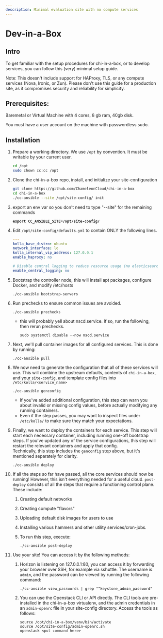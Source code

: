 ```yaml
---
description: Minimal evaluation site with no compute services
---
```


# Dev-in-a-Box

## Intro

To get familiar with the setup procedures for chi-in-a-box, or to develop services, you can follow this (very) minimal setup guide.

Note: This doesn't include support for HAProxy, TLS, or any compute services (Nova, Ironic, or Zun). Please don't use this guide for a production site, as it compromises security and reliability for simplicity.

## Prerequisites:

Baremetal or Virtual Machine with 4 cores, 8 gb ram, 40gb disk.

You must have a user account on the machine with passwordless sudo.

## Installation

1.  Prepare a working directory. We use `/opt` by convention. It must be writable by your current user.

    ```bash
    cd /opt
    sudo chown cc:cc /opt
    ```
2.  Clone the chi-in-a-box repo, install, and initialize your site-configuration

    ```sh
    git clone https://github.com/ChameleonCloud/chi-in-a-box
    cd chi-in-a-box
    ./cc-ansible --site /opt/site-config/ init
    ```
3.  export an env var so you don't need to type "--site" for the remaining commands

    <pre class="language-bash"><code class="lang-bash"><strong>export CC_ANSIBLE_SITE=/opt/site-config/
    </strong></code></pre>
4.  &#x20;Edit `/opt/site-config/defaults.yml` to contain ONLY the following lines.

    ```yaml
    ---
    kolla_base_distro: ubuntu
    network_interface: lo
    kolla_internal_vip_address: 127.0.0.1
    enable_haproxy: no

    # Disable central logging to reduce resource usage (no elasticsearch or kibana)
    enable_central_logging: no
    ```
5.  Bootstrap the controller node, this will install apt packages, configure Docker, and modify /etc/hosts

    ```
    ./cc-ansible bootstrap-servers
    ```
6.  Run prechecks to ensure common issues are avoided.

    ```
    ./cc-ansible prechecks
    ```

    *   this will probably yell about nscd.service. If so, run the following, then rerun prechecks.

        ```
        sudo systemctl disable --now nscd.service
        ```
7.  Next, we'll pull container images for all configured services. This is done by running:

    ```
    ./cc-ansible pull
    ```
8.  We now need to generate the configuration that all of these services will use. This will combine the upstream defaults, contents of `chi-in-a-box`, and your `site-config`, and template config files into `/etc/kolla/<service_name>`

    ```
    ./cc-ansible genconfig
    ```

    * If you've added additional configuration, this step can warn you about invalid or missing config values, before actually modifying any running containers.
    * Even if the step passes, you may want to inspect files under `/etc/kolla/` to make sure they match your expectations.
9.  Finally, we want to deploy the containers for each service. This step will start each necessary container, including running one-off bootstrap steps. If you've updated any of the service configurations, this step will restart the relevant containers and apply that config.\
    Technically, this step includes the `genconfig` step above, but it's mentioned separately for clarity.

    ```
    ./cc-ansible deploy
    ```
10. If all the steps so far have passed, all the core services should now be running! However, this isn't everything needed for a useful cloud. `post-deploy` consists of all the steps that require a functioning control plane. These include:
    1. Creating default networks
    2. Creating compute "flavors"
    3. Uploading default disk images for users to use
    4. Installing various hammers and other utility services/cron-jobs.
    5.  To run this step, execute:

        ```
        ./cc-ansible post-deploy
        ```
11. Use your site! You can access it by the following methods:
    1.  Horizon is listening on 127.0.0.1:80, you can access it by forwarding your browser over SSH, for example via sshuttle. The username is `admin`, and the password can be viewed by running the following command:

        ```
        ./cc-ansible view_passwords | grep "^keystone_admin_password"
        ```
    2.  You can use the Openstack CLI or API directly. The CLI tools are pre-installed in the chi-in-a-box virtualenv, and the admin credentials in an `admin-openrc` file in your site-config directory. Access the tools as follows:

        ```
        source /opt/chi-in-a-box/venv/bin/activate
        source /opt/site-config/admin-openrc.sh
        openstack <put command here>
        ```
